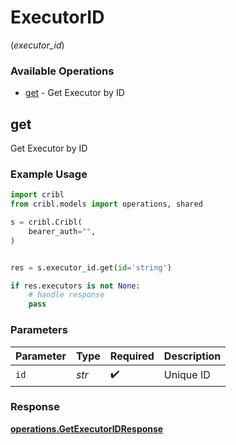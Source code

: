# ExecutorID
(*executor_id*)

### Available Operations

* [get](#get) - Get Executor by ID

## get

Get Executor by ID

### Example Usage

```python
import cribl
from cribl.models import operations, shared

s = cribl.Cribl(
    bearer_auth="",
)


res = s.executor_id.get(id='string')

if res.executors is not None:
    # handle response
    pass
```

### Parameters

| Parameter          | Type               | Required           | Description        |
| ------------------ | ------------------ | ------------------ | ------------------ |
| `id`               | *str*              | :heavy_check_mark: | Unique ID          |


### Response

**[operations.GetExecutorIDResponse](../../models/operations/getexecutoridresponse.md)**

